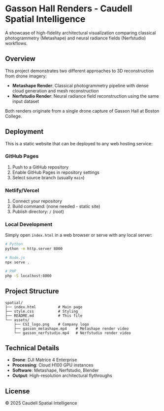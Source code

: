 # Gasson Hall Renders - Caudell Spatial Intelligence

A showcase of high-fidelity architectural visualization comparing classical photogrammetry (Metashape) and neural radiance fields (Nerfstudio) workflows.

## Overview

This project demonstrates two different approaches to 3D reconstruction from drone imagery:
- **Metashape Render**: Classical photogrammetry pipeline with dense cloud generation and mesh reconstruction
- **Nerfstudio Render**: Neural radiance field reconstruction using the same input dataset

Both renders originate from a single drone capture of Gasson Hall at Boston College.

## Deployment

This is a static website that can be deployed to any web hosting service:

### GitHub Pages
1. Push to a GitHub repository
2. Enable GitHub Pages in repository settings
3. Select source branch (usually `main`)

### Netlify/Vercel
1. Connect your repository
2. Build command: (none needed - static site)
3. Publish directory: `/` (root)

### Local Development
Simply open `index.html` in a web browser or serve with any local server:
```bash
# Python
python -m http.server 8000

# Node.js
npx serve .

# PHP
php -S localhost:8000
```

## Project Structure
```
spatial/
├── index.html          # Main page
├── style.css           # Styling
├── README.md           # This file
└── assets/
    ├── CSI_logo.png    # Company logo
    ├── gasson_metashape.mp4    # Metashape render video
    └── gasson_nerfstudio.mp4   # Nerfstudio render video
```

## Technical Details

- **Drone**: DJI Matrice 4 Enterprise
- **Processing**: Cloud H100 GPU instances
- **Software**: Metashape, Nerfstudio, Blender
- **Output**: High-resolution architectural flythroughs

## License

© 2025 Caudell Spatial Intelligence
